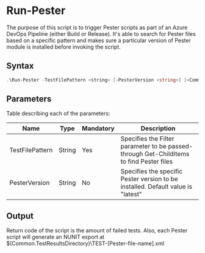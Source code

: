 # Run-Pester
The purpose of this script is to trigger Pester scripts as part of an Azure DevOps Pipeline (either Build or Release). It's able to search for Pester files based on a specific pattern and makes sure a particular version of Pester module is installed before invoking the script.

## Syntax
```powershell
.\Run-Pester -TestFilePattern <string> [-PesterVersion <string>] [<CommonParameters>]
```

## Parameters
Table describing each of the parameters:

| Name | Type | Mandatory | Description |
| --- | --- | --- | --- |
| TestFilePattern | String | Yes | Specifies the Filter parameter to be passed-through Get-ChildItems to find Pester files |
| PesterVersion | String | No | Specifies the specific Pester version to be installed. Default value is "latest" |

## Output
Return code of the script is the amount of failed tests. Also, each Pester script will generate an NUNIT export at $(Common.TestResultsDirectory)\TEST-[Pester-file-name].xml